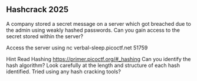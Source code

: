 ## Hashcrack 2025
A company stored a secret message on a server which got breached due to the admin using weakly hashed passwords. Can you gain access to the secret stored within the server?

Access the server using nc verbal-sleep.picoctf.net 51759

Hint
Read Hashing https://primer.picoctf.org/#_hashing
Can you identify the hash algorithm? Look carefully at the length and structure of each hash identified.
Tried using any hash cracking tools?
